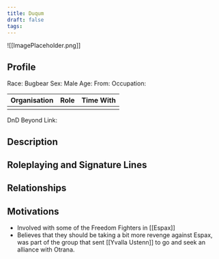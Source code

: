 ```yaml
---
title: Duqum
draft: false
tags:
---
```

![[ImagePlaceholder.png]]

## Profile
Race: Bugbear
Sex: Male
Age:
From:
Occupation:

| Organisation | Role | Time With |
| ------------ | ---- | --------- |
|              |      |           

DnD Beyond Link:

## Description

## Roleplaying and Signature Lines

## Relationships

## Motivations
- Involved with some of the Freedom Fighters in [[Espax]] 
- Believes that they should be taking a bit more revenge against Espax, was part of the group that sent [[Yvalla Ustenn]] to go and seek an alliance with Otrana.



